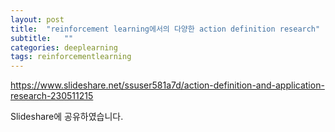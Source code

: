 ```yaml
---
layout: post
title:  "reinforcement learning에서의 다양한 action definition research"
subtitle:   ""
categories: deeplearning
tags: reinforcementlearning
---
```


https://www.slideshare.net/ssuser581a7d/action-definition-and-application-research-230511215

Slideshare에 공유하였습니다.

